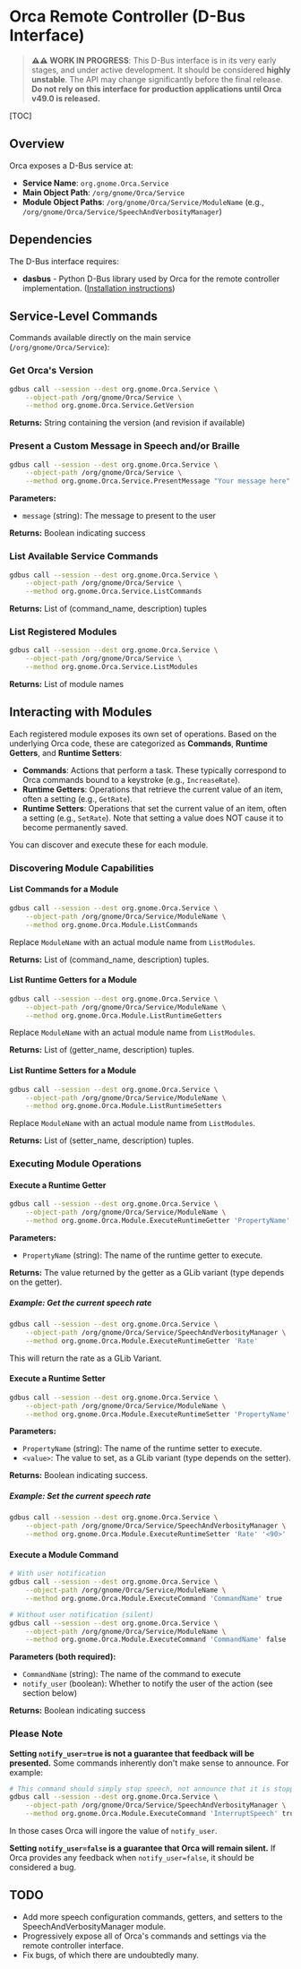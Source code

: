 # Orca Remote Controller (D-Bus Interface)

> **⚠️⚠️ WORK IN PROGRESS**: This D-Bus interface is in its very early stages, and under active
development. It should be considered **highly unstable**. The API may change significantly
before the final release. **Do not rely on this interface for production applications until
Orca v49.0 is released.**

[TOC]

## Overview

Orca exposes a D-Bus service at:

- **Service Name**: `org.gnome.Orca.Service`
- **Main Object Path**: `/org/gnome/Orca/Service`
- **Module Object Paths**: `/org/gnome/Orca/Service/ModuleName`
  (e.g., `/org/gnome/Orca/Service/SpeechAndVerbosityManager`)

## Dependencies

The D-Bus interface requires:

- **dasbus** - Python D-Bus library used by Orca for the remote controller implementation.
  ([Installation instructions](https://dasbus.readthedocs.io/en/latest/index.html))

## Service-Level Commands

Commands available directly on the main service (`/org/gnome/Orca/Service`):

### Get Orca's Version

```bash
gdbus call --session --dest org.gnome.Orca.Service \
    --object-path /org/gnome/Orca/Service \
    --method org.gnome.Orca.Service.GetVersion
```

**Returns:** String containing the version (and revision if available)

### Present a Custom Message in Speech and/or Braille

```bash
gdbus call --session --dest org.gnome.Orca.Service \
    --object-path /org/gnome/Orca/Service \
    --method org.gnome.Orca.Service.PresentMessage "Your message here"
```

**Parameters:**

- `message` (string): The message to present to the user

**Returns:** Boolean indicating success

### List Available Service Commands

```bash
gdbus call --session --dest org.gnome.Orca.Service \
    --object-path /org/gnome/Orca/Service \
    --method org.gnome.Orca.Service.ListCommands
```

**Returns:** List of (command_name, description) tuples

### List Registered Modules

```bash
gdbus call --session --dest org.gnome.Orca.Service \
    --object-path /org/gnome/Orca/Service \
    --method org.gnome.Orca.Service.ListModules
```

**Returns:** List of module names

## Interacting with Modules

Each registered module exposes its own set of operations. Based on the underlying Orca code, these
are categorized as **Commands**, **Runtime Getters**, and **Runtime Setters**:

- **Commands**: Actions that perform a task. These typically correspond to Orca commands bound
  to a keystroke (e.g., `IncreaseRate`).
- **Runtime Getters**: Operations that retrieve the current value of an item, often a setting
  (e.g., `GetRate`).
- **Runtime Setters**: Operations that set the current value of an item, often a setting
  (e.g., `SetRate`). Note that setting a value does NOT cause it to become permanently saved.

You can discover and execute these for each module.

### Discovering Module Capabilities

#### List Commands for a Module

```bash
gdbus call --session --dest org.gnome.Orca.Service \
    --object-path /org/gnome/Orca/Service/ModuleName \
    --method org.gnome.Orca.Module.ListCommands
```

Replace `ModuleName` with an actual module name from `ListModules`.

**Returns:** List of (command_name, description) tuples.

#### List Runtime Getters for a Module

```bash
gdbus call --session --dest org.gnome.Orca.Service \
    --object-path /org/gnome/Orca/Service/ModuleName \
    --method org.gnome.Orca.Module.ListRuntimeGetters
```

Replace `ModuleName` with an actual module name from `ListModules`.

**Returns:** List of (getter_name, description) tuples.

#### List Runtime Setters for a Module

```bash
gdbus call --session --dest org.gnome.Orca.Service \
    --object-path /org/gnome/Orca/Service/ModuleName \
    --method org.gnome.Orca.Module.ListRuntimeSetters
```

Replace `ModuleName` with an actual module name from `ListModules`.

**Returns:** List of (setter_name, description) tuples.

### Executing Module Operations

#### Execute a Runtime Getter

```bash
gdbus call --session --dest org.gnome.Orca.Service \
    --object-path /org/gnome/Orca/Service/ModuleName \
    --method org.gnome.Orca.Module.ExecuteRuntimeGetter 'PropertyName'
```

**Parameters:**

- `PropertyName` (string): The name of the runtime getter to execute.

**Returns:** The value returned by the getter as a GLib variant (type depends on the getter).

##### Example: Get the current speech rate

```bash
gdbus call --session --dest org.gnome.Orca.Service \
    --object-path /org/gnome/Orca/Service/SpeechAndVerbosityManager \
    --method org.gnome.Orca.Module.ExecuteRuntimeGetter 'Rate'

```

This will return the rate as a GLib Variant.

#### Execute a Runtime Setter

```bash
gdbus call --session --dest org.gnome.Orca.Service \
    --object-path /org/gnome/Orca/Service/ModuleName \
    --method org.gnome.Orca.Module.ExecuteRuntimeSetter 'PropertyName' <value>
```

**Parameters:**

- `PropertyName` (string): The name of the runtime setter to execute.
- `<value>`: The value to set, as a GLib variant (type depends on the setter).

**Returns:** Boolean indicating success.

##### Example: Set the current speech rate

```bash
gdbus call --session --dest org.gnome.Orca.Service \
    --object-path /org/gnome/Orca/Service/SpeechAndVerbosityManager \
    --method org.gnome.Orca.Module.ExecuteRuntimeSetter 'Rate' '<90>'
```

#### Execute a Module Command

```bash
# With user notification
gdbus call --session --dest org.gnome.Orca.Service \
    --object-path /org/gnome/Orca/Service/ModuleName \
    --method org.gnome.Orca.Module.ExecuteCommand 'CommandName' true

# Without user notification (silent)
gdbus call --session --dest org.gnome.Orca.Service \
    --object-path /org/gnome/Orca/Service/ModuleName \
    --method org.gnome.Orca.Module.ExecuteCommand 'CommandName' false
```

**Parameters (both required):**

- `CommandName` (string): The name of the command to execute
- `notify_user` (boolean): Whether to notify the user of the action (see section below)

**Returns:** Boolean indicating success

### Please Note

**Setting `notify_user=true` is not a guarantee that feedback will be presented.** Some commands
inherently don't make sense to announce. For example:

```bash
# This command should simply stop speech, not announce that it is stopping speech.
gdbus call --session --dest org.gnome.Orca.Service \
    --object-path /org/gnome/Orca/Service/SpeechAndVerbosityManager \
    --method org.gnome.Orca.Module.ExecuteCommand 'InterruptSpeech' true
```

In those cases Orca will ingore the value of `notify_user`.

**Setting `notify_user=false` is a guarantee that Orca will remain silent.** If Orca provides any
feedback when `notify_user=false`, it should be considered a bug.

## TODO

- Add more speech configuration commands, getters, and setters to the SpeechAndVerbosityManager module.
- Progressively expose all of Orca's commands and settings via the remote controller interface.
- Fix bugs, of which there are undoubtedly many.
